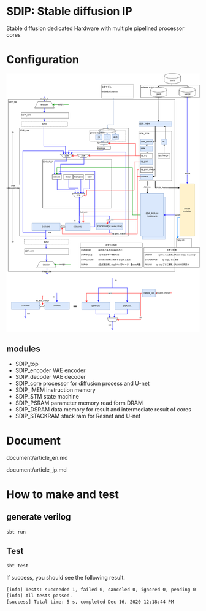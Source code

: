 SDIP: Stable diffusion IP
=======================

Stable diffusion dedicated Hardware with multiple pipelined processor cores

# Configuration
![Stable diffusion dedicated Hardware](StablediffusionCircuit-HW_Core.png)

## modules
- SDIP_top
- SDIP_encoder VAE encoder
- SDIP_decoder VAE decoder
- SDIP_core processor for diffusion process and U-net
- SDIP_IMEM instruction memory 
- SDIP_STM state machine
- SDIP_PSRAM parameter memory read form DRAM
- SDIP_DSRAM data memory for result and intermediate result of cores
- SDIP_STACKRAM stack ram for Resnet and U-net

# Document
document/article_en.md

document/article_jp.md

# How to make and test

## generate verilog

```sh
sbt run
```

## Test

```sh
sbt test
```

If success, you should see the following result.
```
[info] Tests: succeeded 1, failed 0, canceled 0, ignored 0, pending 0
[info] All tests passed.
[success] Total time: 5 s, completed Dec 16, 2020 12:18:44 PM
```


